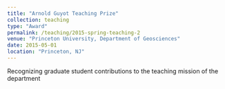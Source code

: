 ```yaml
---
title: "Arnold Guyot Teaching Prize"
collection: teaching
type: "Award"
permalink: /teaching/2015-spring-teaching-2
venue: "Princeton University, Department of Geosciences"
date: 2015-05-01
location: "Princeton, NJ"
---
```


Recognizing graduate student contributions to the teaching mission of the department
